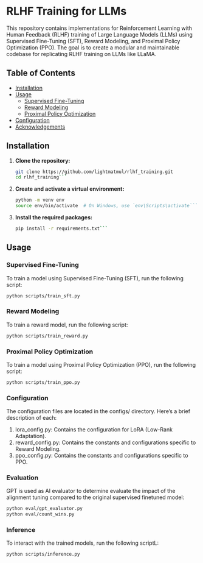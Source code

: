 # RLHF Training for LLMs

This repository contains implementations for Reinforcement Learning with Human Feedback (RLHF) training of Large Language Models (LLMs) using Supervised Fine-Tuning (SFT), Reward Modeling, and Proximal Policy Optimization (PPO). The goal is to create a modular and maintainable codebase for replicating RLHF training on LLMs like LLaMA.

## Table of Contents

- [Installation](#installation)
- [Usage](#usage)
  - [Supervised Fine-Tuning](#supervised-fine-tuning)
  - [Reward Modeling](#reward-modeling)
  - [Proximal Policy Optimization](#proximal-policy-optimization)
- [Configuration](#configuration)
- [Acknowledgements](#acknowledgements)


## Installation

1. **Clone the repository:**
   ```bash
   git clone https://github.com/lightmatmul/rlhf_training.git
   cd rlhf_training```

2. **Create and activate a virtual environment:**
   ```bash
   python -m venv env
   source env/bin/activate  # On Windows, use `env\Scripts\activate```

3. **Install the required packages:**
   ```bash
   pip install -r requirements.txt```

## Usage

### Supervised Fine-Tuning

To train a model using Supervised Fine-Tuning (SFT), run the following script:

  ```bash
  python scripts/train_sft.py
```

### Reward Modeling

To train a reward model, run the following script:
```bash
python scripts/train_reward.py
```

### Proximal Policy Optimization

To train a model using Proximal Policy Optimization (PPO), run the following script:
```bash
python scripts/train_ppo.py
```

### Configuration

The configuration files are located in the configs/ directory. Here’s a brief description of each:

  1. lora_config.py: Contains the configuration for LoRA (Low-Rank Adaptation).
  2. reward_config.py: Contains the constants and configurations specific to Reward Modeling.
  3. ppo_config.py: Contains the constants and configurations specific to PPO.

### Evaluation

GPT is used as AI evaluator to determine evaluate the impact of the alignment tuning compared to the original supervised finetuned model:
```bash
python eval/gpt_evaluator.py
python eval/count_wins.py
```

### Inference

To interact with the trained models, run the following scriptL:
```bash
python scripts/inference.py
```





